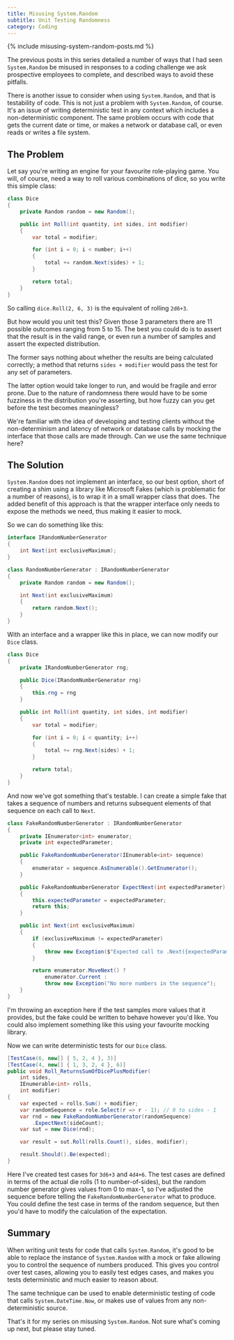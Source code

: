 ```yaml
---
title: Misusing System.Random
subtitle: Unit Testing Randomness
category: Coding
---
```

{% include misusing-system-random-posts.md %}

The previous posts in this series detailed a number of ways that I had seen
`System.Random` be misused in responses to a coding challenge we ask prospective
employees to complete, and described ways to avoid these pitfalls.

There is another issue to consider when using `System.Random`, and that is
testability of code. This is not just a problem with `System.Random`, of course.
It's an issue of writing deterministic test in any context which includes a
non-deterministic component. The same problem occurs with code that gets the
current date or time, or makes a network or database call, or even reads or
writes a file system.

## The Problem

Let say you're writing an engine for your favourite role-playing game. You will,
of course, need a way to roll various combinations of dice, so you write this
simple class:

```csharp
class Dice
{
    private Random random = new Random();

    public int Roll(int quantity, int sides, int modifier)
    {
        var total = modifier;

        for (int i = 0; i < number; i++)
        {
            total += random.Next(sides) + 1;
        }

        return total;
    }
}
```

So calling `dice.Roll(2, 6, 3)` is the equivalent of rolling `2d6+3`.

But how would you unit test this? Given those 3 parameters there are 11 possible
outcomes ranging from 5 to 15. The best you could do is to assert that the
result is in the valid range, or even run a number of samples and assert the
expected distribution.

The former says nothing about whether the results are
being calculated correctly; a method that returns `sides + modifier` would pass
the test for any set of parameters.

The latter option would take longer to run, and would be fragile and error
prone. Due to the nature of randomness there would have to be some fuzziness in
the distribution you're asserting, but how fuzzy can you get before the test
becomes meaningless?

We're familiar with the idea of developing and testing clients without the
non-determinism and latency of network or database calls by mocking the interface
that those calls are made through. Can we use the same technique here?

## The Solution

`System.Random` does not implement an interface, so our best option, short of
creating a shim using a library like Microsoft Fakes (which is problematic for a
number of reasons), is to wrap it in a small wrapper class that does. The added
benefit of this approach is that the wrapper interface only needs to expose the
methods we need, thus making it easier to mock.

So we can do something like this:

```csharp
interface IRandomNumberGenerator
{
    int Next(int exclusiveMaximum);
}

class RandomNumberGenerator : IRandomNumberGenerator
{
    private Random random = new Random();

    int Next(int exclusiveMaximum)
    {
        return random.Next();
    }
}
```

With an interface and a wrapper like this in place, we can now modify our `Dice`
class.

```csharp
class Dice
{
    private IRandomNumberGenerator rng;

    public Dice(IRandomNumberGenerator rng)
    {
        this.rng = rng
    }

    public int Roll(int quantity, int sides, int modifier)
    {
        var total = modifier;

        for (int i = 0; i < quantity; i++)
        {
            total += rng.Next(sides) + 1;
        }

        return total;
    }
}
```

And now we've got something that's testable. I can create a simple fake that
takes a sequence of numbers and returns subsequent elements of that sequence on
each call to `Next`.

```csharp
class FakeRandomNumberGenerator : IRandomNumberGenerator
{
    private IEnumerator<int> enumerator;
    private int expectedParameter;

    public FakeRandomNumberGenerator(IEnumerable<int> sequence)
    {
        enumerator = sequence.AsEnumerable().GetEnumerator();
    }

    public FakeRandomNumberGenerator ExpectNext(int expectedParameter)
    {
        this.expectedParameter = expectedParameter;
        return this;
    }

    public int Next(int exclusiveMaximum)
    {
        if (exclusiveMaximum != expectedParameter)
        {
            throw new Exception($"Expected call to .Next({expectedParameter}), not .Next({exclusiveMaximum}).");
        }

        return enumerator.MoveNext() ?
            enumerator.Current :
            throw new Exception("No more numbers in the sequence");
    }
}
```

I'm throwing an exception here if the test samples more values that it provides,
but the fake could be written to behave however you'd like. You could also
implement something like this using your favourite mocking library.

Now we can write deterministic tests for our `Dice` class.

```csharp
[TestCase(6, new[] { 5, 2, 4 }, 3)]
[TestCase(4, new[] { 1, 3, 2, 4 }, 6)]
public void Roll_ReturnsSumOfDicePlusModifier(
    int sides,
    IEnumerable<int> rolls,
    int modifier)
{
    var expected = rolls.Sum() + modifier;
    var randomSequence = role.Select(r => r - 1); // 0 to sides - 1
    var rnd = new FakeRandomNumberGenerator(randomSequence)
        .ExpectNext(sideCount);
    var sut = new Dice(rnd);

    var result = sut.Roll(rolls.Count(), sides, modifier);

    result.Should().Be(expected);
}
```

Here I've created test cases for `3d6+3` and `4d4+6`. The test cases are defined
in terms of the actual die rolls (1 to number-of-sides), but the random number
generator gives values from 0 to max-1, so I've adjusted the sequence before
telling the `FakeRandomNumberGenerator` what to produce. You could define the
test case in terms of the random sequence, but then you'd have to modify the
calculation of the expectation.

## Summary

When writing unit tests for code that calls `System.Random`, it's good to be
able to replace the instance of `System.Random` with a mock or fake allowing you
to control the sequence of numbers produced. This gives you control over test
cases, allowing you to easily test edges cases, and makes you tests
deterministic and much easier to reason about.

The same technique can be used to enable deterministic testing of code that
calls `System.DateTime.Now`, or makes use of values from any non-deterministic
source.

That's it for my series on misusing `System.Random`. Not sure what's coming up
next, but please stay tuned.

